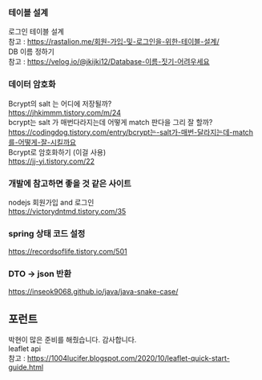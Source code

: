 
### 테이블 설계
로그인 테이블 설계  
참고 : https://rastalion.me/회원-가입-및-로그인을-위한-테이블-설계/  
DB 이름 정하기  
참고 : https://velog.io/@jkijki12/Database-이름-짓기-어려우세요  


### 데이터 암호화 
Bcrypt의 salt 는 어디에 저장될까?  
https://jhkimmm.tistory.com/m/24  
bcrypt는 salt 가 매번다라지는데 어떻게 match 판다을 그리 잘 할까?  
https://codingdog.tistory.com/entry/bcrypt는-salt가-매번-달라지는데-match를-어떻게-잘-시킬까요  
Bcrypt로 암호화하기 (이걸 사용)  
https://jj-yi.tistory.com/22

### 개발에 참고하면 좋을 것 같은 사이트
nodejs 회원가입 and 로그인  
https://victorydntmd.tistory.com/35

### spring 상태 코드 설정
https://recordsoflife.tistory.com/501


### DTO -> json 반환
https://inseok9068.github.io/java/java-snake-case/

## 포런트
박현이 많은 준비를 해줬습니다. 감사합니다.  
leaflet api   
참고 : https://1004lucifer.blogspot.com/2020/10/leaflet-quick-start-guide.html

